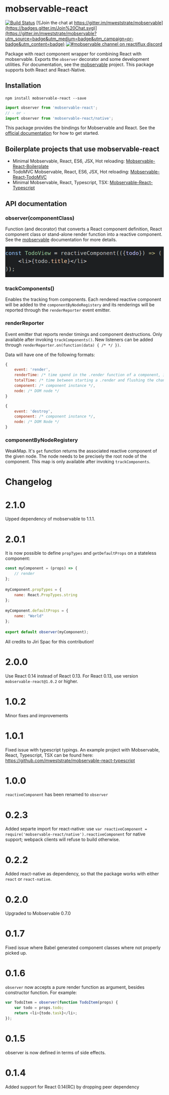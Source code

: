 # mobservable-react

[![Build Status](https://travis-ci.org/mweststrate/mobservable-react.svg?branch=master)](https://travis-ci.org/mweststrate/mobservable-react)
[![Join the chat at https://gitter.im/mweststrate/mobservable](https://badges.gitter.im/Join%20Chat.svg)](https://gitter.im/mweststrate/mobservable?utm_source=badge&utm_medium=badge&utm_campaign=pr-badge&utm_content=badge)
[![#mobservable channel on reactiflux discord](https://img.shields.io/badge/discord-%23mobservable%20%40reactiflux-blue.svg)](https://discord.gg/0ZcbPKXt5bYAa2J1)


Package with react component wrapper for combining React with mobservable.
Exports the `observer` decorator and some development utilities.
For documentation, see the [mobservable](https://mweststrate.github.io/mobservable) project.
This package supports both React and React-Native.

## Installation

`npm install mobservable-react --save`

```javascript
import observer from 'mobservable-react';
// - or -
import observer from 'mobservable-react/native';
```

This package provides the bindings for Mobservable and React.
See the [official documentation](mweststrate.github.io/mobservable/) for how to get started.

## Boilerplate projects that use mobservable-react

* Minimal Mobservable, React, ES6, JSX, Hot reloading: [Mobservable-React-Boilerplate](https://github.com/mweststrate/mobservable-react-boilerplate)
* TodoMVC Mobservable, React, ES6, JSX, Hot reloading: [Mobservable-React-TodoMVC](https://github.com/mweststrate/mobservable-react-todomvc)
* Minimal Mobservable, React, Typescript, TSX: [Mobservable-React-Typescript](https://github.com/mweststrate/mobservable-react-typescript)

## API documentation

### observer(componentClass)

Function (and decorator) that converts a React component definition, React component class or stand-alone render function into a reactive component.
See the [mobservable](https://github.com/mweststrate/mobservable/blob/master/docs/api.md#observercomponent) documentation for more details.

![reactive function](reactive-function.png)

### trackComponents()

Enables the tracking from components. Each rendered reactive component will be added to the `componentByNodeRegistery` and its renderings will be reported through the `renderReporter` event emitter.

### renderReporter

Event emitter that reports render timings and component destructions. Only available after invoking `trackComponents()`.
New listeners can be added through `renderReporter.on(function(data) { /* */ })`.

Data will have one of the following formats:

```javascript
{
    event: 'render',
    renderTime: /* time spend in the .render function of a component, in ms. */,
    totalTime: /* time between starting a .render and flushing the changes to the DOM, in ms. */,
    component: /* component instance */,
    node: /* DOM node */
}
```

```javascript
{
    event: 'destroy',
    component: /* component instance */,
    node: /* DOM Node */
}
```

### componentByNodeRegistery

WeakMap. It's `get` function returns the associated reactive component of the given node. The node needs to be precisely the root node of the component.
This map is only available after invoking `trackComponents`.

# Changelog

# 2.1.0

Upped dependency of mobservable to 1.1.1.

# 2.0.1

It is now possible to define `propTypes` and `getDefaultProps` on a stateless component:

```javascript
const myComponent = (props) => {
    // render
};

myComponent.propTypes = {
    name: React.PropTypes.string
};

myComponent.defaultProps = {
    name: "World"
};

export default observer(myComponent);
```

All credits to Jiri Spac for this contribution!

# 2.0.0

Use React 0.14 instead of React 0.13. For React 0.13, use version `mobservable-react@1.0.2` or higher. 

# 1.0.2

Minor fixes and improvements

# 1.0.1

Fixed issue with typescript typings. An example project with Mobservable, React, Typescript, TSX can be found here: https://github.com/mweststrate/mobservable-react-typescript

# 1.0.0

`reactiveComponent` has been renamed to `observer`

# 0.2.3

Added separte import for react-native: use `var reactiveComponent = require('mobservable-react/native').reactiveComponent` for native support; webpack clients will refuse to build otherwise.

# 0.2.2

Added react-native as dependency, so that the package works with either `react` or `react-native`.

# 0.2.0

Upgraded to Mobservable 0.7.0

# 0.1.7

Fixed issue where Babel generated component classes where not properly picked up.

# 0.1.6

`observer` now accepts a pure render function as argument, besides constructor function. For example:

```javascript
var TodoItem = observer(function TodoItem(props) {
    var todo = props.todo;
    return <li>{todo.task}</li>;
});
```

# 0.1.5

observer is now defined in terms of side effects.

# 0.1.4

Added support for React 0.14(RC) by dropping peer dependency